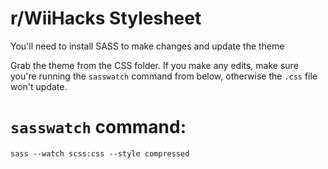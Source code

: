 # r/WiiHacks Stylesheet

You'll need to install SASS to make changes and update the theme

Grab the theme from the CSS folder. If you make any edits, make sure you're running the `sasswatch` command from below, otherwise the `.css` file won't update.

# `sasswatch` command:
```
sass --watch scss:css --style compressed
```
